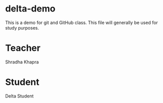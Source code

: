 # delta-demo
This is a demo for git and GitHub class.
This file will generally  be used for study purposes.
# Teacher 
Shradha Khapra
# Student
Delta Student